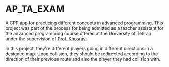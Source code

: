 # AP_TA_EXAM
A CPP app for practicing different concepts in advanced programming.
This project was part of the process for being admitted as a teacher assistant for the advanced programming course offered at the University of Tehran under the supervision of [Prof. Khosravi](https://ece.ut.ac.ir/en/~r.khosravi).

In this project, they're different players going in different directions in a designed map. Upon collision, they should be redirected according to the direction of their previous route and also the player they had collision with. 
